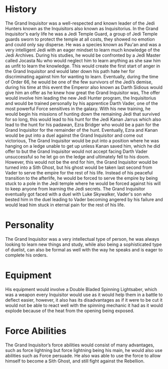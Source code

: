 # History

The Grand Inquisitor was a well-respected and known leader of the Jedi Hunters known as the Inquisitors also known as Inquisitorius.
In the Grand Inquisitor's early life he was a Jedi Temple Guard, a group of Jedi Temple guards sworn to protect the temple at all costs, they showed no emotion and could only say disperse.
He was a species known as Pau'an and was a very intelligent Jedi with an eager mindset to learn much knowledge of the Jedi Archives.
During his studies, he would be confronted by a Jedi Master called Jocasta Nu who would neglect him to learn anything as she saw him as unfit to learn the knowledge.
This would create the first start of anger in the Grand Inquisitor and would later down his path hate her for discriminating against him for wanting to learn.
Eventually, during the time of Order 66, he would be one of the few survivors of the Jedi’s demise, during his time at this event the Emperor also known as Darth Sidious would give him an offer as he knew how great the Grand Inquisitor was, The offer would involve him leading the new Jedi Hunter program, the Inquisitorius and would be trained personally by his apprentice Darth Vader, one of the most powerful Force sensitives in the galaxy.
With his new training, he would begin his missions of hunting down the remaining Jedi that survived for so long, this would lead to his hunt for the Jedi Kanan Jarrus which also lead to the hunt for his padawan, Ezra Bridger who would be a pain for the Grand Inquisitor for the remainder of the hunt.
Eventually, Ezra and Kanan would be put into a duel against the Grand Inquisitor and come out victorious, The Grand Inquisitor would be put into a position where he was hanging on a ledge unable to get up unless Kanan saved him, which  he did offer to but the Grand Inquisitor would not accept facing Darth Vader unsuccessful so he let go on the ledge and ultimately fell to his doom.
However, this would not be the end for him, the Grand Inquisitor would be turned into a Sith Ghost, but his ghost would be taken last second from Vader to serve the empire for the rest of his life.
Instead of his peaceful transition to the afterlife, he would be forced to serve the empire by being stuck to a pole in the Jedi temple where he would be forced against his will to keep anyone from learning the Jedi secrets.
The Grand Inquisitor eventually got faced with a duel with Luke Skywalker, Vader's son who bested him in the duel leading to Vader becoming angered by his failure and would lead him stuck in eternal pain for the rest of his life.

# Personality

The Grand Inquisitor was a very intellectual type of person, he was always looking to learn new things and study, while also being a sophisticated type of duelist, can also be formal as well with the way he speaks and is eager to complete his orders.

# Equipment

His equipment would involve a Double Bladed Spinning Lightsaber, which was a weapon every Inquisitor would use as it would help them in a battle to deflect easier, however, it also has its disadvantages as if it were to be cut it would not be able to react well with the spinning mechanic it had as it would explode because of the heat from the opening being exposed.

# Force Abilities

The Grand Inquisitor’s force abilities would consist of many advantages, such as force lightning but force lightning being his main, he would also use abilities such as Force persuade.
He also was able to use the force to allow himself to become a Sith Ghost, and still fight against the Rebellion.

